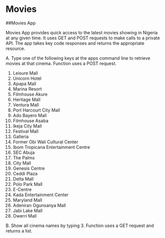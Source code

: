 # Movies

##Movies App

Movies App provides quick access to the latest movies showing in Nigeria at any given time. It uses GET and POST requests to make calls to a private API. The app takes key code responses and returns the appropriate resource.

A. Type one of the following keys at the apps command line to retrieve movies at that cinema. Function uses a POST request.

1.	Leisure Mall
2.	Unicorn Hotel
3.	Apapa Mall
4.	Marina Resort
5.	Filmhouse Akure
6.	Heritage Mall
7.	Ventura Mall
8.	Port Harcourt City Mall
9.	Ado Bayero Mall
10.	Filmhouse Asaba
11.	Ikeja City Mall
12.	Festival Mall 
13.	Galleria
14.	Former Obi Wali Cultural Center
15.	Ibom Tropicana Entertainment Centre
16.	SEC Abuja
17.	The Palms
18.	City Mall
19.	Genesis Centre
20.	Ceddi Plaza
21.	Delta Mall
22.	Polo Park Mall
23.	E-Centre
24.	Kada Entertainment Center
25.	Maryland Mall
26.	Adeniran Ogunsanya Mall
27.	Jabi Lake Mall
28.	Owerri Mall
  

B.  Show all cinema names by typing 3. Function uses a GET request and returns a list.
